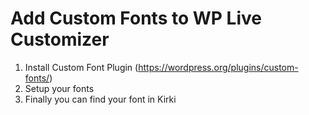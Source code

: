 # Add Custom Fonts to WP Live Customizer

1. Install Custom Font Plugin (https://wordpress.org/plugins/custom-fonts/)
2. Setup your fonts
3. Finally you can find your font in Kirki